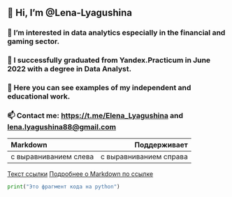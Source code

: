 ##  👋 Hi, I’m @Lena-Lyagushina
### 👀 I’m interested in data analytics especially in the financial and gaming sector.
###  🌱 I successfully graduated from Yandex.Practicum in June 2022 with a degree in Data Analyst.
###  💞️ Here you can see examples of my independent and educational work.
###  📫 Сontact me: https://t.me/Elena_Lyagushina and lena.lyagushina88@gmail.com



| Markdown                              | Поддерживает           |
| :-------------------------------------| ---------------------: |
| с выравниванием слева       | с выравниванием справа | и с выравниванием по центру |

[Текст ссылки](адрес://ссылки.здесь "Заголовок ссылки")
[Подробнее о Markdown по ссылке](https://daringfireball.net/projects/markdown/)

```python
print("Это фрагмент кода на python")
```
